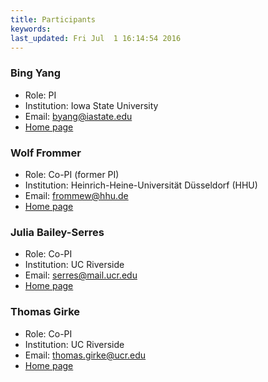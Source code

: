 ```yaml
---
title: Participants
keywords:
last_updated: Fri Jul  1 16:14:54 2016
---
```


### Bing Yang

+ Role: PI
+ Institution: Iowa State University
+ Email: byang@iastate.edu
+ [Home page](https://www.gdcb.iastate.edu/people/bing-yang)

### Wolf Frommer

+ Role: Co-PI (former PI)
+ Institution: Heinrich-Heine-Universität Düsseldorf (HHU)
+ Email: frommew@hhu.de
+ [Home page](http://www.molecular-physiology.hhu.de/en.html)

### Julia Bailey-Serres

+ Role: Co-PI
+ Institution: UC Riverside
+ Email: serres@mail.ucr.edu
+ [Home page](http://cepceb.ucr.edu/people/bailey-serres.html)

### Thomas Girke

+ Role: Co-PI
+ Institution: UC Riverside
+ Email: thomas.girke@ucr.edu
+ [Home page](http://girke.bioinformatics.ucr.edu)


